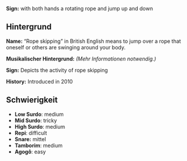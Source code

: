 **Sign:** with both hands a rotating rope and jump up and down

## Hintergrund

**Name:** “Rope skipping” in British English means to jump over a rope that
oneself or others are swinging around your body.

**Musikalischer Hintergrund:** *(Mehr Informationen notwendig.)*

**Sign:** Depicts the activity of rope skipping

**History:** Introduced in 2010

## Schwierigkeit

* **Low Surdo**: medium
* **Mid Surdo**: tricky
* **High Surdo**: medium
* **Repi**: difficult
* **Snare:** mittel
* **Tamborim**: medium
* **Agogô**: easy
